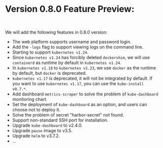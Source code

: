 
# Version 0.8.0 Feature Preview:

<br>

We will add the following features in 0.8.0 version:

* The web platform supports username and password login.
* Add the `-logs` flag to support viewing logs on the command line.
* Starting to support `kubernetes v1.24`.
* Since `kubernetes v1.24` has forcibly deleted `dockershim`, we will use `containerd` as runtime by default in `kubernetes v1.24`.
* In `kubernetes v1.18` to `kubernetes v1.23`, we use `docker` as the runtime by default, but `docker` is deprecated. 
* `kubernetes v1.17` is deprecated, it will not be integrated by default. If you want to use `kubernetes v1.17`, you can use the `kube-install v0.7.*`.
* Add dashboard `metrics-scraper` to solve the problem of `kube-dashboard` monitoring chart.
* Set the deployment of `kube-dashboard` as an option, and users can choose not to deploy it.
* Solve the problem of  secret "harbor-secret" not found.
* Support non-standard SSH port for installation.
* Upgrade `kube-dashboard` to v2.4.0.
* Upgrade `pause` image to v3.5.
* Upgrade `helm` to v3.7.2.
* ...


<br>
